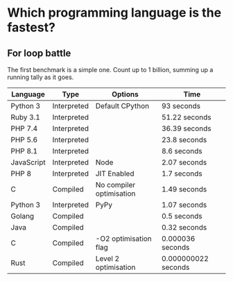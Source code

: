 # Which programming language is the fastest?

## For loop battle

The first benchmark is a simple one. Count up to 1 billion, summing up a running tally as it goes.

| Language    | Type        | Options                  | Time                |
| ----------- | ----------- | ------------------------ | ------------------- |
| Python 3    | Interpreted | Default CPython          | 93 seconds          |
| Ruby 3.1    | Interpreted |                         | 51.22 seconds       |
| PHP 7.4     | Interpreted |                         | 36.39 seconds       |
| PHP 5.6     | Interpreted |                         | 23.8 seconds        |
| PHP 8.1     | Interpreted |                        | 8.6 seconds         |
| JavaScript  | Interpreted | Node                     | 2.07 seconds        |
| PHP 8       | Interpreted | JIT Enabled              | 1.7 seconds         |
| C           | Compiled    | No compiler optimisation | 1.49 seconds        |
| Python 3    | Interpreted | PyPy                     | 1.07 seconds        |
| Golang      | Compiled    |                         | 0.5 seconds         |
| Java        | Compiled    |                         | 0.32 seconds        |
| C           | Compiled    | -O2 optimisation flag    | 0.000036 seconds    |
| Rust        | Compiled    | Level 2 optimisation     | 0.000000022 seconds |